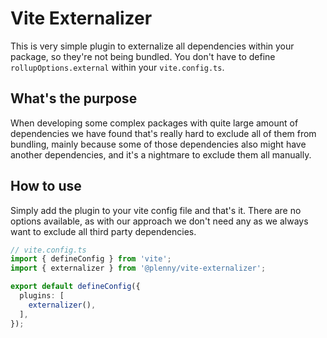 # Vite Externalizer

This is very simple plugin to externalize all dependencies within your package,
so they're not being bundled. You don't have to define `rollupOptions.external`
within your `vite.config.ts`.

## What's the purpose

When developing some complex packages with quite large amount of dependencies 
we have found that's really hard to exclude all of them from bundling, mainly 
because some of those dependencies also might have another dependencies, 
and it's a nightmare to exclude them all manually.

## How to use

Simply add the plugin to your vite config file and that's it. There are 
no options available, as with our approach we don't need any as we always
want to exclude all third party dependencies.

```typescript
// vite.config.ts
import { defineConfig } from 'vite';
import { externalizer } from '@plenny/vite-externalizer';

export default defineConfig({
  plugins: [
    externalizer(),
  ],
});
```
